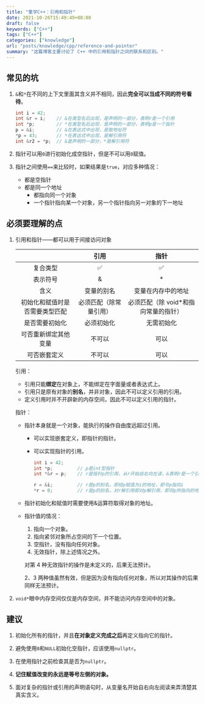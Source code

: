 ```yaml
---
title: "重学C++：引用和指针"
date: 2021-10-26T15:49:49+08:00
draft: false
keywords: ["C++"]
tags: ["C++"]
categories: ["knowledge"]
url: "posts/knowledge/cpp/reference-and-pointer"
summary: "这篇博客主要讨论了 C++ 中的引用和指针之间的联系和区别。"
---
```


## 常见的坑

1. `&`和`*`在不同的上下文里面其含义并不相同，因此**完全可以当成不同的符号看待**。

   ```C++
   int i = 42;
   int &r = i;    // &在类型名后出现，是声明的一部分，表明r是一个引用
   int *p;        // *在类型名后出现，是声明的一部分，表明p是一个指针
   p = &i;        // &在表达式中出现，是取地址符
   *p = 43;       // *在表达式中出现，是解引用符
   int &r2 = *p;  // &是声明的一部分，*是解引用符
   ```

2. 指针可以用`0`进行初始化成空指针，但是不可以用`0`赋值。

3. 指针之间使用`==`来比较时，如果结果是`true`，对应多种情况：

   - 都是空指针
   - 都是同一个地址
     - 都指向同一个对象
     - 一个指针指向某一个对象，另一个指针指向另一对象的下一地址

## 必须要理解的点

1. 引用和指针——都可以用于间接访问对象

   |                                |          引用          |                 指针                  |
   | :----------------------------: | :--------------------: | :-----------------------------------: |
   |            复合类型            |           ✅           |                  ✅                   |
   |            表示符号            |           &            |                  \*                   |
   |              含义              |       变量的别名       |          变量在内存中的地址           |
   | 初始化和赋值时是否需要类型匹配 | 必须匹配（除常量引用） | 必须匹配（除 void\*和指向常量的指针） |
   |         是否需要初始化         |       必须初始化       |              无需初始化               |
   |      可否重新绑定其他变量      |         不可以         |                 可以                  |
   |          可否嵌套定义          |         不可以         |                 可以                  |

   引用：

   - 引用只能**绑定**在对象上，不能绑定在字面量或者表达式上。
   - 引用只是原有对象的**别名**，并非对象，因此不可以定义引用的引用。
   - 定义引用时并不开辟新的内存空间，因此不可以定义引用的指针。

   指针：

   - 指针本身就是一个对象，能执行的操作自由度远超过引用。

     - 可以实现嵌套定义，即指针的指针。

     - 可以实现指针的引用。

       ```C++
       int i = 42;
       int *p;         // p是int型指针
       int *&r = p;    // r是指针p的引用，从r开始自右向左读，&表明r是一个引用，引用的是指针，指针指向的类型是int

       r = &i;         // r是p的别名，即给p赋值为i的地址，即令p指向i
       *r = 0;         // r是p的别名，对r解引用即对p解引用，即将p所指向的地址处变量的值赋值为0
       ```

   - 指针初始化和赋值时需要使用&运算符取得对象的地址。

   - 指针值的情况：

     1. 指向一个对象。
     2. 指向紧邻对象所占空间的下一个位置。
     3. 空指针，没有指向任何对象。
     4. 无效指针，除上述情况之外。

     对第 4 种无效指针的操作是未定义的，后果无法预计。

     2、3 两种值虽然有效，但是因为没有指向任何对象，所以对其操作的后果同样无法预计。

2. `void*`眼中内存空间仅仅是内存空间，并不能访问内存空间中的对象。

## 建议

1. 初始化所有的指针，并且**在对象定义完成之后**再定义指向它的指针。

2. 避免使用`0`和`NULL`初始化空指针，应该使用`nullptr`。

3. 在使用指针之前检查其是否为`nullptr`。

4. **记住赋值改变的永远是等号左侧的对象。**

5. 面对复杂的指针或引用的声明语句时，从变量名开始自右向左阅读来弄清楚其真实含义。
